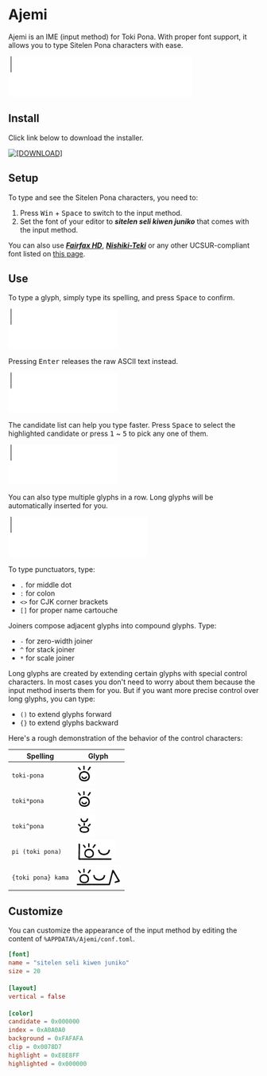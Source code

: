 # Ajemi

Ajemi is an IME (input method) for Toki Pona. With proper font support, it allows you to type Sitelen Pona characters with ease. 

![](./doc/preview.gif)

## Install


Click link below to download the installer.

[![[DOWNLOAD]](https://img.shields.io/badge/DOWNLOAD-ajemi--installer__x64.exe-blue)](https://github.com/dec32/Ajemi/releases/latest/download/ajemi-installer_x64.exe)

## Setup

To type and see the Sitelen Pona characters, you need to:

1. Press <kbd>Win</kbd> + <kbd>Space</kbd> to switch to the input method.
2. Set the font of your editor to ***sitelen seli kiwen juniko*** that comes with the input method.

You can also use [***Fairfax HD***](https://www.kreativekorp.com/software/fonts/fairfaxhd/), [***Nishiki-Teki***](https://umihotaru.work/) or any other UCSUR-compliant font listed on [this page](http://antetokipona.infinityfreeapp.com/font).

## Use

To type a glyph, simply type its spelling, and press <kbd>Space</kbd> to confirm. 

![](./doc/soweli.gif)

Pressing <kbd>Enter</kbd> releases the raw ASCII text instead.

![](./doc/soweli-ascii.gif)


The candidate list can help you type faster. Press <kbd>Space</kbd> to select the highlighted candidate or press <kbd>1</kbd> ~ <kbd>5</kbd> to pick any one of them.

![](./doc/sow.gif)

You can also type multiple glyphs in a row. Long glyphs will be automatically inserted for you.

![](./doc/soweli-lon-ma-kasi.gif)

To type punctuators, type: 

- `.` for middle dot
- `:` for colon
- `<>` for CJK corner brackets
- `[]` for proper name cartouche

Joiners compose adjacent glyphs into compound glyphs. Type:

- `-` for zero-width joiner
- `^` for stack joiner
- `*` for scale joiner

Long glyphs are created by extending certain glyphs with special control characters. In most cases you don't need to worry about them because the input method inserts them for you. But if you want more precise control over long glyphs, you can type: 

- `()` to extend glyphs forward
- `{}` to extend glyphs backward

Here's a rough demonstration of the behavior of the control characters:

|Spelling          |Glyph                                    |
|------------------|-----------------------------------------|
|`toki-pona`       |![](./doc/control-scaling.png)           |
|`toki*pona`       |![](./doc/control-scaling.png)           |
|`toki^pona`       |![](./doc/control-stacking.png)          |
|`pi (toki pona)`  |![](./doc/control-long-glyph.png)        |
|`{toki pona} kama`|![](./doc/control-reverse-long-glyph.png)|


## Customize

You can customize the appearance of the input method by editing the content of `%APPDATA%/Ajemi/conf.toml`.

```Toml
[font]
name = "sitelen seli kiwen juniko"
size = 20

[layout]
vertical = false

[color]
candidate = 0x000000
index = 0xA0A0A0
background = 0xFAFAFA
clip = 0x0078D7
highlight = 0xE8E8FF
highlighted = 0x000000
```
